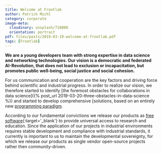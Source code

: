 ```yaml
---
title: Welcome at Frootlab
author: Patrick Michl
category: corporate
image-meta:
  cloudinary: unsplash/710800
  orientation: portrait
pdf: files/posts/2019-03-19-welcome-at-frootlab.pdf
tags: [Frootlab]
---
```


**We are a young developers team with strong expertise in data science and
networking technologies. Our vision is a democratic and federated AI-Revolution,
that does not lead to exclusion or incapacitation, but promotes public
well-being, social justice and social cohesion.**

<!--more-->

For us communication and cooperation are the key factors and driving force
behind scientific and industrial progress. In order to realize our vision, we
therefore started to identify [the foremost obstacles for collaborations in data
science]({% post_url 2019-03-20-three-obstacles-in-data-science %}) and started
to develop comprehensive [solutions, based on an entirely new [programming
paradigm](/blog/tags#CAMP).

According to our fundamental convictions we release our products as [free
software](https://fsfe.org/freesoftware/basics/summary.html){:target='_blank'}
to provide universal access to research and education. Since the application of
our projects in industrial environments requires stable development and
compliance with industrial standards, it currently is important to us to
maintain the developmental sovereignty, for which we release our products as
single vendor open-source projects rather then community-driven.
